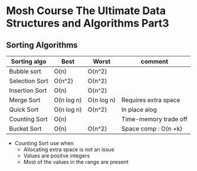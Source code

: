 # Mosh Course The Ultimate Data Structures and Algorithms Part3

## Sorting Algorithms

| Sorting algo   | Best       | Worst      | comment               |
| -------------- | ---------- | ---------- | --------------------- |
| Bubble sort    | O(n)       | O(n^2)     |                       |
| Selection Sort | O(n^2)     | O(n^2)     |                       |
| Insertion Sort | O(n)       | O(n^2)     |                       |
| Merge Sort     | O(n log n) | O(n log n) | Requires extra space  |
| Quick Sort     | O(n log n) | O(n^2)     | In place alog         |
| Counting Sort  | O(n)       |            | Time-memory trade off |
| Bucket Sort    | O(n)       | O(n^2)     | Space comp : O(n +k)  |

- Counting Sort use when
  - Allocating extra space is not an issue
  - Values are positve integers
  - Most of the values in the range are present
